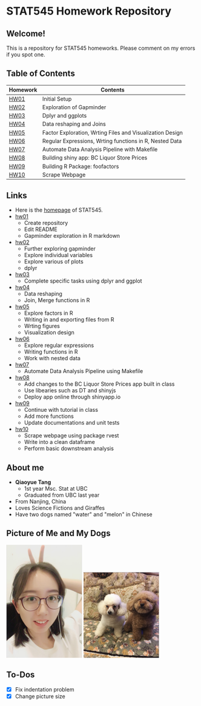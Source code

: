 # STAT545 Homework Repository

## Welcome!

This is a repository for STAT545 homeworks. Please comment on my errors if you spot one.

## Table of Contents

| Homework | Contents |
| --- | --- |
| [HW01](https://github.com/qiaoyuet/STAT545-hw-Tang-Qiaoyue/tree/master/hw01) | Initial Setup |
| [HW02](https://github.com/qiaoyuet/STAT545-hw-Tang-Qiaoyue/tree/master/hw02) | Exploration of Gapminder |
| [HW03](https://github.com/qiaoyuet/STAT545-hw-Tang-Qiaoyue/tree/master/hw03) | Dplyr and ggplots |
| [HW04](https://github.com/qiaoyuet/STAT545-hw-Tang-Qiaoyue/tree/master/hw04) | Data reshaping and Joins |
| [HW05](https://github.com/qiaoyuet/STAT545-hw-Tang-Qiaoyue/tree/master/hw05) | Factor Exploration, Wrting Files and Visualization Design |
| [HW06](https://github.com/qiaoyuet/STAT545-hw-Tang-Qiaoyue/tree/master/hw06) | Regular Expressions, Wrting functions in R, Nested Data |
| [HW07](https://github.com/qiaoyuet/STAT545-hw07-Tang-Qiaoyue) | Automate Data Analysis Pipeline with Makefile |
| [HW08](https://github.com/qiaoyuet/STAT545-hw-Tang-Qiaoyue/tree/master/hw08) | Building shiny app: BC Liquor Store Prices |
| [HW09](https://github.com/qiaoyuet/STAT545-hw-Tang-Qiaoyue/tree/master/hw09) | Building R Package: foofactors |
| [HW10](https://github.com/qiaoyuet/STAT545-hw-Tang-Qiaoyue/tree/master/hw10) | Scrape Webpage |

## Links

- Here is the [homepage](http://stat545.com) of STAT545.
- [hw01](https://github.com/qiaoyuet/STAT545-hw-Tang-Qiaoyue/tree/master/hw01)
    + Create repository
    + Edit README
    + Gapminder exploration in R markdown
- [hw02](https://github.com/qiaoyuet/STAT545-hw-Tang-Qiaoyue/tree/master/hw02)
    + Further exploring gapminder
    + Explore individual variables
    + Explore various of plots
    + dplyr
- [hw03](https://github.com/qiaoyuet/STAT545-hw-Tang-Qiaoyue/tree/master/hw03)
    + Complete specific tasks using dplyr and ggplot
- [hw04](https://github.com/qiaoyuet/STAT545-hw-Tang-Qiaoyue/tree/master/hw04)
    + Data reshaping
    + Join, Merge functions in R
- [hw05](https://github.com/qiaoyuet/STAT545-hw-Tang-Qiaoyue/tree/master/hw05)
    + Explore factors in R
    + Writing in and exporting files from R
    + Wrting figures
    + Visualization design
- [hw06](https://github.com/qiaoyuet/STAT545-hw-Tang-Qiaoyue/tree/master/hw06)
    + Explore regular expressions
    + Writing functions in R
    + Work with nested data
- [hw07](https://github.com/qiaoyuet/STAT545-hw07-Tang-Qiaoyue)
    + Automate Data Analysis Pipeline using Makefile
- [hw08](https://github.com/qiaoyuet/STAT545-hw-Tang-Qiaoyue/tree/master/hw08)
    + Add changes to the BC Liquor Store Prices app built in class
    + Use libearies such as DT and shinyjs
    + Deploy app online through shinyapp.io
- [hw09](https://github.com/qiaoyuet/STAT545-hw-Tang-Qiaoyue/tree/master/hw09)
    + Continue with tutorial in class
    + Add more functions
    + Update documentations and unit tests
- [hw10](https://github.com/qiaoyuet/STAT545-hw-Tang-Qiaoyue/tree/master/hw10)
    + Scrape webpage using package rvest
    + Write into a clean dataframe
    + Perform basic downstream analysis

## About me

- **Qiaoyue Tang**
    - 1st year Msc. Stat at UBC
    - Graduated from UBC last year
- From Nanjing, China
- Loves Science Fictions and Giraffes
- Have two dogs named "water" and "melon" in Chinese

## Picture of Me and My Dogs

<img src="me.png" width="200">
<img src="watermelon.png" width="200">


## To-Dos

- [x] Fix indentation problem
- [x] Change picture size